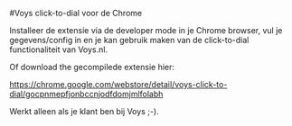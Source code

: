 #Voys click-to-dial voor de Chrome

Installeer de extensie via de developer mode in je Chrome browser, vul je gegevens/config in en je kan gebruik maken van de 
click-to-dial functionaliteit van Voys.nl. 

Of download the gecompilede extensie hier:

https://chrome.google.com/webstore/detail/voys-click-to-dial/gocpnmepfjonbccnjodfdomjmlfolabh

Werkt alleen als je klant ben bij Voys ;-).

